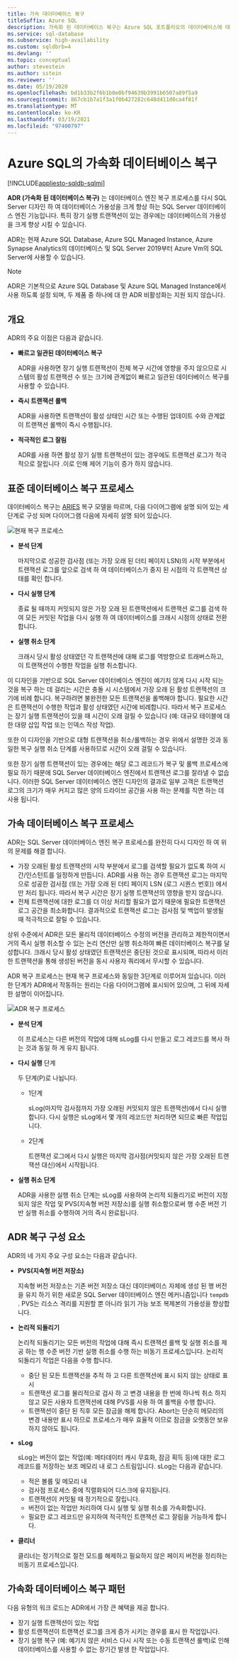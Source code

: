```yaml
---
title: 가속 데이터베이스 복구
titleSuffix: Azure SQL
description: 가속화 된 데이터베이스 복구는 Azure SQL 포트폴리오의 데이터베이스에 대해 빠르고 일관 된 데이터베이스 복구, 즉시 트랜잭션 롤백 및 적극적 로그 잘림을 제공 합니다.
ms.service: sql-database
ms.subservice: high-availability
ms.custom: sqldbrb=4
ms.devlang: ''
ms.topic: conceptual
author: stevestein
ms.author: sstein
ms.reviewer: ''
ms.date: 05/19/2020
ms.openlocfilehash: bd1b33b2f6b1b0e0bf94639b3991b6507a89f5a9
ms.sourcegitcommit: 867cb1b7a1f3a1f0b427282c648d411d0ca4f81f
ms.translationtype: MT
ms.contentlocale: ko-KR
ms.lasthandoff: 03/19/2021
ms.locfileid: "97400797"
---
```

# <a name="accelerated-database-recovery-in-azure-sql"></a>Azure SQL의 가속화 데이터베이스 복구 
[!INCLUDE[appliesto-sqldb-sqlmi](includes/appliesto-sqldb-sqlmi.md)]

**ADR (가속화 된 데이터베이스 복구)** 는 데이터베이스 엔진 복구 프로세스를 다시 SQL Server 디자인 하 여 데이터베이스 가용성을 크게 향상 하는 SQL Server 데이터베이스 엔진 기능입니다. 특히 장기 실행 트랜잭션이 있는 경우에는 데이터베이스의 가용성을 크게 향상 시킬 수 있습니다. 

ADR는 현재 Azure SQL Database, Azure SQL Managed Instance, Azure Synapse Analytics의 데이터베이스 및 SQL Server 2019부터 Azure Vm의 SQL Server에 사용할 수 있습니다. 

> [!NOTE] 
> ADR은 기본적으로 Azure SQL Database 및 Azure SQL Managed Instance에서 사용 하도록 설정 되며, 두 제품 중 하나에 대 한 ADR 비활성화는 지원 되지 않습니다. 

## <a name="overview"></a>개요

ADR의 주요 이점은 다음과 같습니다.

- **빠르고 일관된 데이터베이스 복구**

  ADR을 사용하면 장기 실행 트랜잭션이 전체 복구 시간에 영향을 주지 않으므로 시스템의 활성 트랜잭션 수 또는 크기에 관계없이 빠르고 일관된 데이터베이스 복구를 사용할 수 있습니다.

- **즉시 트랜잭션 롤백**

  ADR을 사용하면 트랜잭션이 활성 상태인 시간 또는 수행된 업데이트 수와 관계없이 트랜잭션 롤백이 즉시 수행됩니다.

- **적극적인 로그 잘림**

  ADR를 사용 하면 활성 장기 실행 트랜잭션이 있는 경우에도 트랜잭션 로그가 적극적으로 잘립니다 .이로 인해 제어 기능이 증가 하지 않습니다.

## <a name="standard-database-recovery-process"></a>표준 데이터베이스 복구 프로세스

데이터베이스 복구는 [ARIES](https://people.eecs.berkeley.edu/~brewer/cs262/Aries.pdf) 복구 모델을 따르며, 다음 다이어그램에 설명 되어 있는 세 단계로 구성 되며 다이어그램 다음에 자세히 설명 되어 있습니다.

![현재 복구 프로세스](./media/accelerated-database-recovery/current-recovery-process.png)

- **분석 단계**

  마지막으로 성공한 검사점 (또는 가장 오래 된 더티 페이지 LSN)의 시작 부분에서 트랜잭션 로그를 앞으로 검색 하 여 데이터베이스가 중지 된 시점의 각 트랜잭션 상태를 확인 합니다.

- **다시 실행 단계**

  종료 될 때까지 커밋되지 않은 가장 오래 된 트랜잭션에서 트랜잭션 로그를 검색 하 여 모든 커밋된 작업을 다시 실행 하 여 데이터베이스를 크래시 시점의 상태로 전환 합니다.

- **실행 취소 단계**

  크래시 당시 활성 상태였던 각 트랜잭션에 대해 로그를 역방향으로 트래버스하고, 이 트랜잭션이 수행한 작업을 실행 취소합니다.

이 디자인을 기반으로 SQL Server 데이터베이스 엔진이 예기치 않게 다시 시작 되는 것을 복구 하는 데 걸리는 시간은 충돌 시 시스템에서 가장 오래 된 활성 트랜잭션의 크기에 비례 합니다. 복구하려면 불완전한 모든 트랜잭션을 롤백해야 합니다. 필요한 시간은 트랜잭션이 수행한 작업과 활성 상태였던 시간에 비례합니다. 따라서 복구 프로세스는 장기 실행 트랜잭션이 있을 때 시간이 오래 걸릴 수 있습니다 (예: 대규모 테이블에 대 한 대량 삽입 작업 또는 인덱스 작성 작업).

또한 이 디자인을 기반으로 대형 트랜잭션을 취소/롤백하는 경우 위에서 설명한 것과 동일한 복구 실행 취소 단계를 사용하므로 시간이 오래 걸릴 수 있습니다.

또한 장기 실행 트랜잭션이 있는 경우에는 해당 로그 레코드가 복구 및 롤백 프로세스에 필요 하기 때문에 SQL Server 데이터베이스 엔진에서 트랜잭션 로그를 잘라낼 수 없습니다. 이러한 SQL Server 데이터베이스 엔진 디자인의 결과로 일부 고객은 트랜잭션 로그의 크기가 매우 커지고 많은 양의 드라이브 공간을 사용 하는 문제를 직면 하는 데 사용 됩니다.

## <a name="the-accelerated-database-recovery-process"></a>가속 데이터베이스 복구 프로세스

ADR는 SQL Server 데이터베이스 엔진 복구 프로세스를 완전히 다시 디자인 하 여 위의 문제를 해결 합니다.

- 가장 오래된 활성 트랜잭션의 시작 부분에서 로그를 검색할 필요가 없도록 하여 시간/인스턴트를 일정하게 만듭니다. ADR를 사용 하는 경우 트랜잭션 로그는 마지막으로 성공한 검사점 (또는 가장 오래 된 더티 페이지 LSN (로그 시퀀스 번호)) 에서만 처리 됩니다. 따라서 복구 시간은 장기 실행 트랜잭션의 영향을 받지 않습니다.
- 전체 트랜잭션에 대한 로그를 더 이상 처리할 필요가 없기 때문에 필요한 트랜잭션 로그 공간을 최소화합니다. 결과적으로 트랜잭션 로그는 검사점 및 백업이 발생될 때 적극적으로 잘릴 수 있습니다.

상위 수준에서 ADR은 모든 물리적 데이터베이스 수정의 버전을 관리하고 제한적이면서 거의 즉시 실행 취소할 수 있는 논리 연산만 실행 취소하여 빠른 데이터베이스 복구를 달성합니다. 크래시 당시 활성 상태였던 트랜잭션은 중단된 것으로 표시되며, 따라서 이러한 트랜잭션을 통해 생성된 버전을 동시 사용자 쿼리에서 무시할 수 있습니다.

ADR 복구 프로세스는 현재 복구 프로세스와 동일한 3단계로 이루어져 있습니다. 이러한 단계가 ADR에서 작동하는 원리는 다음 다이어그램에 표시되어 있으며, 그 뒤에 자세한 설명이 이어집니다.

![ADR 복구 프로세스](./media/accelerated-database-recovery/adr-recovery-process.png)

- **분석 단계**

  이 프로세스는 다른 버전의 작업에 대해 sLog를 다시 만들고 로그 레코드를 복사 하는 것과 동일 하 게 유지 됩니다.
  
- **다시 실행** 단계

  두 단계(P)로 나뉩니다.
  - 1단계

      sLog(마지막 검사점까지 가장 오래된 커밋되지 않은 트랜잭션)에서 다시 실행합니다. 다시 실행은 sLog에서 몇 개의 레코드만 처리하면 되므로 빠른 작업입니다.

  - 2단계

     트랜잭션 로그에서 다시 실행은 마지막 검사점(커밋되지 않은 가장 오래된 트랜잭션 대신)에서 시작됩니다.

- **실행 취소 단계**

   ADR을 사용한 실행 취소 단계는 sLog를 사용하여 논리적 되돌리기로 버전이 지정되지 않은 작업 및 PVS(지속형 버전 저장소)를 실행 취소함으로써 행 수준 버전 기반 실행 취소를 수행하여 거의 즉시 완료됩니다.

## <a name="adr-recovery-components"></a>ADR 복구 구성 요소

ADR의 네 가지 주요 구성 요소는 다음과 같습니다.

- **PVS(지속형 버전 저장소)**

  지속형 버전 저장소는 기존 버전 저장소 대신 데이터베이스 자체에 생성 된 행 버전을 유지 하기 위한 새로운 SQL Server 데이터베이스 엔진 메커니즘입니다 `tempdb` . PVS는 리소스 격리를 지원할 뿐 아니라 읽기 가능 보조 복제본의 가용성을 향상합니다.

- **논리적 되돌리기**

  논리적 되돌리기는 모든 버전의 작업에 대해 즉시 트랜잭션 롤백 및 실행 취소를 제공 하는 행 수준 버전 기반 실행 취소를 수행 하는 비동기 프로세스입니다. 논리적 되돌리기 작업은 다음을 수행 합니다.

  - 중단 된 모든 트랜잭션을 추적 하 고 다른 트랜잭션에 표시 되지 않는 상태로 표시 
  - 트랜잭션 로그를 물리적으로 검사 하 고 변경 내용을 한 번에 하나씩 취소 하지 않고 모든 사용자 트랜잭션에 대해 PVS를 사용 하 여 롤백을 수행 합니다.
  - 트랜잭션이 중단 된 직후 모든 잠금을 해제 합니다. Abort는 단순히 메모리의 변경 내용만 표시 하므로 프로세스가 매우 효율적 이므로 잠금을 오랫동안 보유 하지 않아도 됩니다.

- **sLog**

  sLog는 버전이 없는 작업(예: 메타데이터 캐시 무효화, 잠금 획득 등)에 대한 로그 레코드를 저장하는 보조 메모리 내 로그 스트림입니다. sLog는 다음과 같습니다.

  - 적은 볼륨 및 메모리 내
  - 검사점 프로세스 중에 직렬화되어 디스크에 유지됩니다.
  - 트랜잭션이 커밋될 때 정기적으로 잘립니다.
  - 버전이 없는 작업만 처리하여 다시 실행 및 실행 취소를 가속화합니다.  
  - 필요한 로그 레코드만 유지하여 적극적인 트랜잭션 로그 잘림을 가능하게 합니다.

- **클리너**

  클리너는 정기적으로 절전 모드를 해제하고 필요하지 않은 페이지 버전을 정리하는 비동기 프로세스입니다.

## <a name="accelerated-database-recovery-patterns"></a>가속화 데이터베이스 복구 패턴

다음 유형의 워크 로드는 ADR에서 가장 큰 혜택을 제공 합니다.

- 장기 실행 트랜잭션이 있는 작업
- 활성 트랜잭션이 트랜잭션 로그를 크게 증가 시키는 경우를 표시 한 작업입니다.  
- 장기 실행 복구 (예: 예기치 않은 서비스 다시 시작 또는 수동 트랜잭션 롤백)로 인해 데이터베이스를 사용할 수 없는 장기간 발생 한 작업입니다.
